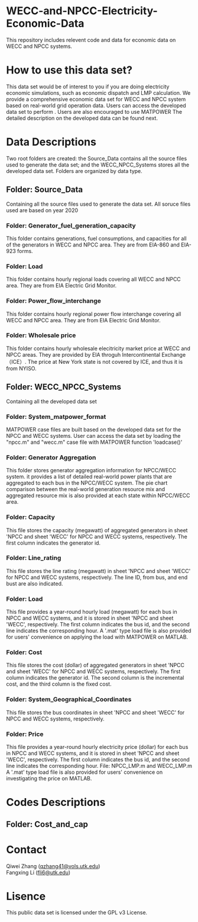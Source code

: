 # WECC-and-NPCC-Electricity-Economic-Data
This repository includes relevent code and data for economic data on WECC and NPCC systems.

# How to use this data set?
This data set would be of interest to you if you are doing electricity economic simulations, such as economic dispatch and LMP calculation. We provide a comprehensive economic data set for WECC and NPCC system based on real-world grid operation data. Users can access the developed data set to perform . Users are also encouraged to use MATPOWER 
The detailed description on the developed data can be found next. 


# Data Descriptions
Two root folders are created: the Source_Data contains all the source files used to generate the data set; and the WECC_NPCC_Systems stores all the developed data set. Folders are organized by data type.
## Folder: Source_Data
Containing all the source files used to generate the data set. All soruce files used are based on year 2020
### Folder: Generator_fuel_generation_capacity
This folder contains  generations, fuel consumptions, and capacities for all of the generators in WECC and NPCC area. They are from EIA-860 and EIA-923 forms.
### Folder: Load
This folder contains hourly regional loads covering all WECC and NPCC area. They are from EIA Electric Grid Monitor.
### Folder: Power_flow_interchange
This folder contains hourly regional power flow interchange covering all WECC and NPCC area. They are from EIA Electric Grid Monitor.
### Folder: Wholesale price
This folder contains hourly wholesale elecitricity market price at WECC and NPCC areas. They are provided by EIA throguh Intercontinental Exchange（ICE）. The price at New York state is not covered by ICE, and thus it is from NYISO.

## Folder: WECC_NPCC_Systems  
Containing all the developed data set
### Folder: System_matpower_format
MATPOWER case files are built based on the developed data set for the NPCC and WECC systems. User can access the data set by loading the "npcc.m" and "wecc.m" case file with MATPOWER function 'loadcase()'
### Folder: Generator Aggregation  
This folder stores generator aggregation information for NPCC/WECC system. it provides a list of detailed real-world power plants that are aggregated to each bus in the NPCC/WECC system. The pie chart comparison between the real-world generation resource mix and aggregated resource mix is also provided at each state within NPCC/WECC area.
### Folder: Capacity
This file stores the capacity (megawatt) of aggregated generators in sheet 'NPCC and sheet 'WECC' for NPCC and WECC systems, respectively. The first column indicates the generator id.
### Folder: Line_rating
This file stores the line rating (megawatt) in sheet 'NPCC and sheet 'WECC' for NPCC and WECC systems, respectively. The line ID, from bus, and end bust are also indicated.
### Folder: Load
This file provides a year-round hourly load (megawatt) for each bus in NPCC and WECC systems, and it is stored in sheet 'NPCC and sheet 'WECC', respectively. The first column indicates the bus id, and the second line indicates the corresponding hour.
A '.mat' type load file is also provided for users' convenience on applying the load with MATPOWER on MATLAB.
### Folder: Cost
This file stores the cost (dollar) of aggregated generators in sheet 'NPCC and sheet 'WECC' for NPCC and WECC systems, respectively. The first column indicates the generator id. The second column is the incremental cost, and the third column is the fixed cost.
### Folder: System_Geographical_Coordinates
This file stores the bus coordinates in sheet 'NPCC and sheet 'WECC' for NPCC and WECC systems, respectively.
### Folder: Price
This file provides a year-round hourly electricity price (dollar) for each bus in NPCC and WECC systems, and it is stored in sheet 'NPCC and sheet 'WECC', respectively. The first column indicates the bus id, and the second line indicates the corresponding hour.
	File: NPCC_LMP.m and WECC_LMP.m
A '.mat' type load file is also provided for users' convenience on investigating the price on MATLAB.

# Codes Descriptions
## Folder: Cost_and_cap


# Contact
Qiwei Zhang (qzhang41@vols.utk.edu)  
Fangxing Li (fli6@utk.edu)
# Lisence
This public data set is licensed under the GPL v3 License.
